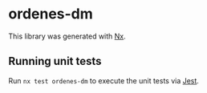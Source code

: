 # ordenes-dm

This library was generated with [Nx](https://nx.dev).

## Running unit tests

Run `nx test ordenes-dm` to execute the unit tests via [Jest](https://jestjs.io).
